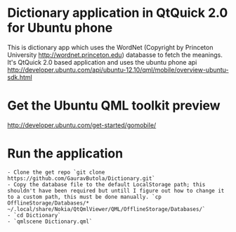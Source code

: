 Dictionary application in QtQuick 2.0 for Ubuntu phone
=

This is dictionary app which uses the WordNet (Copyright by Princeton University http://wordnet.princeton.edu) databasse to fetch the meanings.
It's QtQuick 2.0 based application and uses the ubuntu phone api http://developer.ubuntu.com/api/ubuntu-12.10/qml/mobile/overview-ubuntu-sdk.html

Get the Ubuntu QML toolkit preview
=
http://developer.ubuntu.com/get-started/gomobile/

Run the application
=
	- Clone the get repo `git clone https://github.com/GauravButola/Dictionary.git`
	- Copy the database file to the default LocalStorage path; this shouldn't have been required but untill I figure out how to change it to a custom path, this must be done manually. `cp OfflineStorage/Databases/* ~/.local/share/Nokia/QtQmlViewer/QML/OfflineStorage/Databases/`
	- `cd Dictionary`
	- `qmlscene Dictionary.qml`
